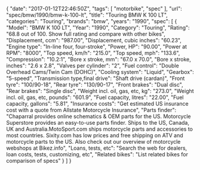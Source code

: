 {
    "date": "2017-01-12T22:46:50Z",
    "tags": [
        "motorbike",
        "spec"
    ],
    "url": "spec\/bmw\/1990\/bmw-k-100-lt",
    "title": "Touring BMW K 100 LT",
    "categories": "Touring",
    "brands": "bmw",
    "years": "1990",
    "spec": [
        {
            "Model": "BMW K 100 LT",
            "Year": "1990",
            "Category": "Touring",
            "Rating": "68.8 out of 100. Show full rating and compare with other bikes",
            "Displacement, ccm": "987.00",
            "Displacement, cubic inches": "60.23",
            "Engine type": "In-line four, four-stroke",
            "Power, HP": "90.00",
            "Power at RPM": "8000",
            "Top speed, km\/h": "215.0",
            "Top speed, mph": "133.6",
            "Compression": "10.2:1",
            "Bore x stroke, mm": "67.0 x 70.0",
            "Bore x stroke, inches": "2.6 x 2.8",
            "Valves per cylinder": "2",
            "Fuel control": "Double Overhead Cams\/Twin Cam (DOHC)",
            "Cooling system": "Liquid",
            "Gearbox": "5-speed",
            "Transmission type,final drive": "Shaft drive (cardan)",
            "Front tyre": "100\/90-18",
            "Rear tyre": "130\/90-17",
            "Front brakes": "Dual disc",
            "Rear brakes": "Single disc",
            "Weight incl. oil, gas, etc, kg": "273.0",
            "Weight incl. oil, gas, etc, pounds": "601.9",
            "Fuel capacity, litres": "22.00",
            "Fuel capacity, gallons": "5.81",
            "Insurance costs": "Get estimated US insurance cost with a quote from Allstate Motorcycle Insurance",
            "Parts finder": "Chaparral provides online schematics & OEM parts for the US.   Motorcycle Superstore provides an easy-to-use parts finder. Ships to the US, Canada, UK and Australia.MotoSport.com ships motorcycle parts and accessories to most countries.    Sixity.com has low prices and free shipping on ATV and motorcycle parts to the US. Also check out our overview of motorcycle webshops at Bikez.info",
            "Loans, tests, etc": "Search the web for dealers, loan costs, tests, customizing, etc",
            "Related bikes": "List related bikes for comparison of specs"
        }
    ]
}